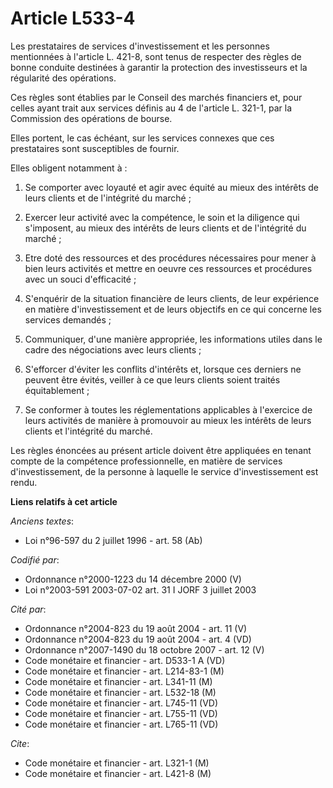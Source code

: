 # Article L533-4

Les prestataires de services d'investissement et les personnes mentionnées à l'article L. 421-8, sont tenus de respecter des
règles de bonne conduite destinées à garantir la protection des investisseurs et la régularité des opérations.

Ces règles sont établies par le Conseil des marchés financiers et, pour celles ayant trait aux services définis au 4 de
l'article L. 321-1, par la Commission des opérations de bourse.

Elles portent, le cas échéant, sur les services connexes que ces prestataires sont susceptibles de fournir.

Elles obligent notamment à :

1. Se comporter avec loyauté et agir avec équité au mieux des intérêts de leurs clients et de l'intégrité du marché ;

2. Exercer leur activité avec la compétence, le soin et la diligence qui s'imposent, au mieux des intérêts de leurs clients
et de l'intégrité du marché ;

3. Etre doté des ressources et des procédures nécessaires pour mener à bien leurs activités et mettre en oeuvre ces
ressources et procédures avec un souci d'efficacité ;

4. S'enquérir de la situation financière de leurs clients, de leur expérience en matière d'investissement et de leurs
objectifs en ce qui concerne les services demandés ;

5. Communiquer, d'une manière appropriée, les informations utiles dans le cadre des négociations avec leurs clients ;

6. S'efforcer d'éviter les conflits d'intérêts et, lorsque ces derniers ne peuvent être évités, veiller à ce que leurs
clients soient traités équitablement ;

7. Se conformer à toutes les réglementations applicables à l'exercice de leurs activités de manière à promouvoir au mieux les
intérêts de leurs clients et l'intégrité du marché.

Les règles énoncées au présent article doivent être appliquées en tenant compte de la compétence professionnelle, en matière
de services d'investissement, de la personne à laquelle le service d'investissement est rendu.

**Liens relatifs à cet article**

_Anciens textes_:

  - Loi n°96-597 du 2 juillet 1996 - art. 58 (Ab)

_Codifié par_:

  - Ordonnance n°2000-1223 du 14 décembre 2000 (V)
  - Loi n°2003-591 2003-07-02 art. 31 I JORF 3 juillet 2003

_Cité par_:

  - Ordonnance n°2004-823 du 19 août 2004 - art. 11 (V)
  - Ordonnance n°2004-823 du 19 août 2004 - art. 4 (VD)
  - Ordonnance n°2007-1490 du 18 octobre 2007 - art. 12 (V)
  - Code monétaire et financier - art. D533-1 A (VD)
  - Code monétaire et financier - art. L214-83-1 (M)
  - Code monétaire et financier - art. L341-11 (M)
  - Code monétaire et financier - art. L532-18 (M)
  - Code monétaire et financier - art. L745-11 (VD)
  - Code monétaire et financier - art. L755-11 (VD)
  - Code monétaire et financier - art. L765-11 (VD)

_Cite_:

  - Code monétaire et financier - art. L321-1 (M)
  - Code monétaire et financier - art. L421-8 (M)
